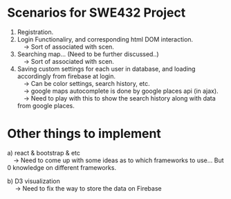 Scenarios for SWE432 Project 
====================================================================================================================
1) Registration.<br>
2) Login Functionaliry, and corresponding html DOM interaction.<br>
   &emsp;-> Sort of associated with scen. <br>
3) Searching map... (Need to be further discussed..)<br>
   &emsp;-> Sort of associated with scen. <br>
4) Saving custom settings for each user in database, and loading accordingly from firebase at login.<br>
   &emsp;-> Can be color settings, search history, etc.<br>
   &emsp;-> google maps autocomplete is done by google places api (in ajax).<br>
   &emsp;-> Need to play with this to show the search history along with data from google places.<br>

Other things to implement
====================================================================================================================


a) react & bootstrap & etc<br>
   &emsp;-> Need to come up with some ideas as to which frameworks to use... But 0 knowledge on different frameworks.<br>

b) D3 visualization <br>
   &emsp; -> Need to fix the way to store the data on Firebase<br>
